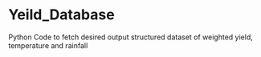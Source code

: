 # Yeild_Database
Python Code to fetch desired output structured dataset of weighted yield, temperature and  rainfall
